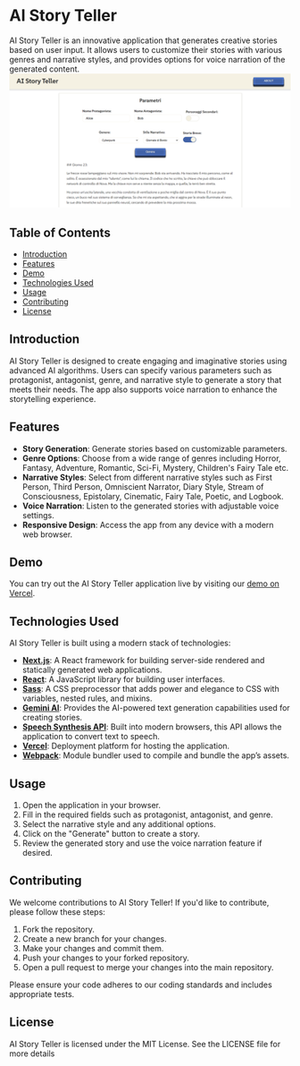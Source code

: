 # AI Story Teller

AI Story Teller is an innovative application that generates creative stories based on user input. It allows users to customize their stories with various genres and narrative styles, and provides options for voice narration of the generated content.
![screenshot](public/screenshot.png)

## Table of Contents

- [Introduction](#introduction)
- [Features](#features)
- [Demo](#demo)
- [Technologies Used](#technologies-used)
- [Usage](#usage)
- [Contributing](#contributing)
- [License](#license)

## Introduction

AI Story Teller is designed to create engaging and imaginative stories using advanced AI algorithms. Users can specify various parameters such as protagonist, antagonist, genre, and narrative style to generate a story that meets their needs. The app also supports voice narration to enhance the storytelling experience.

## Features

- **Story Generation**: Generate stories based on customizable parameters.
- **Genre Options**: Choose from a wide range of genres including Horror, Fantasy, Adventure, Romantic, Sci-Fi, Mystery, Children's Fairy Tale etc.
- **Narrative Styles**: Select from different narrative styles such as First Person, Third Person, Omniscient Narrator, Diary Style, Stream of Consciousness, Epistolary, Cinematic, Fairy Tale, Poetic, and Logbook.
- **Voice Narration**: Listen to the generated stories with adjustable voice settings.
- **Responsive Design**: Access the app from any device with a modern web browser.

## Demo

You can try out the AI Story Teller application live by visiting our [demo on Vercel](https://ai-story-teller-beta.vercel.app).

## Technologies Used

AI Story Teller is built using a modern stack of technologies:

- **[Next.js](https://nextjs.org/)**: A React framework for building server-side rendered and statically generated web applications.
- **[React](https://reactjs.org/)**: A JavaScript library for building user interfaces.
- **[Sass](https://sass-lang.com/)**: A CSS preprocessor that adds power and elegance to CSS with variables, nested rules, and mixins.
- **[Gemini AI](https://www.gemini.ai/)**: Provides the AI-powered text generation capabilities used for creating stories.
- **[Speech Synthesis API](https://developer.mozilla.org/en-US/docs/Web/API/SpeechSynthesis)**: Built into modern browsers, this API allows the application to convert text to speech.
- **[Vercel](https://vercel.com/)**: Deployment platform for hosting the application.
- **[Webpack](https://webpack.js.org/)**: Module bundler used to compile and bundle the app’s assets.

## Usage

1. Open the application in your browser.
2. Fill in the required fields such as protagonist, antagonist, and genre.
3. Select the narrative style and any additional options.
4. Click on the "Generate" button to create a story.
5. Review the generated story and use the voice narration feature if desired.

## Contributing

We welcome contributions to AI Story Teller! If you'd like to contribute, please follow these steps:

1.  Fork the repository.
2.  Create a new branch for your changes.
3.  Make your changes and commit them.
4.  Push your changes to your forked repository.
5.  Open a pull request to merge your changes into the main repository.

Please ensure your code adheres to our coding standards and includes appropriate tests.

## License

AI Story Teller is licensed under the MIT License. See the LICENSE file for more details
